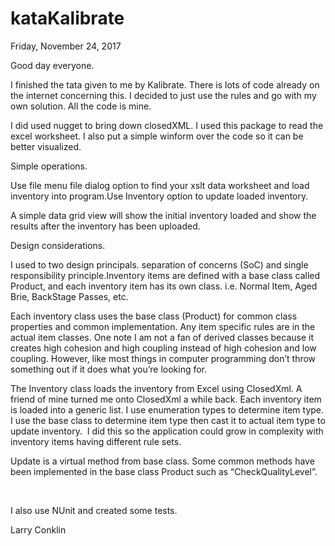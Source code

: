 # kataKalibrate


Friday, November 24, 2017

Good day everyone.

I finished the tata given to me by Kalibrate. There is lots
of code already on the internet concerning this. I decided to just use the
rules and go with my own solution. All the code is mine.

I did used nugget to bring down closedXML. I used this
package to read the excel worksheet. I also put a simple winform over the code
so it can be better visualized.

Simple operations.

Use file menu file dialog option to find your
xslt data worksheet and load inventory into program.Use Inventory option to update loaded inventory.



A simple data grid view will show the initial inventory
loaded and show the results after the inventory has been uploaded.

Design considerations.

I used to two design principals. separation of
concerns (SoC) and single responsibility principle.Inventory items are defined with a base class
called Product, and each inventory item has its own class. i.e. Normal Item,
Aged Brie, BackStage Passes, etc.



Each inventory class uses the base class (Product) for
common class properties and common implementation. Any item specific rules are
in the actual item classes. One note I am not a fan of derived classes because
it creates high cohesion and high coupling instead of high cohesion and low coupling.
However, like most things in computer programming don’t throw something out if
it does what you’re looking for.  

The Inventory class loads the inventory from Excel using
ClosedXml. A friend of mine turned me onto ClosedXml a while back. Each inventory
item is loaded into a generic list. I use enumeration types to determine item
type. I use the base class to determine item type then cast it to actual item
type to update inventory.  I did this so
the application could grow in complexity with inventory items having different
rule sets.

Update is a virtual method from base class. Some common
methods have been implemented in the base class Product such as “CheckQualityLevel”.


 

I also use NUnit and created some tests.

Larry Conklin

 

